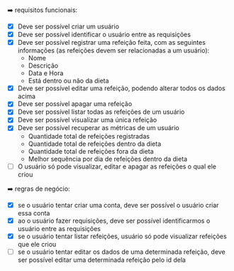 ➡️ requisitos funcionais: 
- [x] Deve ser possível criar um usuário
- [x] Deve ser possível identificar o usuário entre as requisições
- [x] Deve ser possível registrar uma refeição feita, com as seguintes informações (as refeições devem ser relacionadas a um usuário):
    - Nome
    - Descrição
    - Data e Hora
    - Está dentro ou não da dieta
- [x] Deve ser possível editar uma refeição, podendo alterar todos os dados acima
- [x] Deve ser possível apagar uma refeição
- [x] Deve ser possível listar todas as refeições de um usuário
- [x] Deve ser possível visualizar uma única refeição
- [x] Deve ser possível recuperar as métricas de um usuário
    - Quantidade total de refeições registradas
    - Quantidade total de refeições dentro da dieta
    - Quantidade total de refeições fora da dieta
    - Melhor sequência por dia de refeições dentro da dieta
- [ ] O usuário só pode visualizar, editar e apagar as refeições o qual ele criou

➡️ regras de negócio: 
- [x] se o usuário tentar criar uma conta, deve ser possível o usuário criar essa conta
- [x] ao o usuário fazer requisições, deve ser possível identificarmos o usuário entre as requisições 
- [x] se o usuário tentar listar refeições, usuário só pode visualizar refeições que ele criou
- [ ] se o usuário tentar editar os dados de uma determinada refeição, deve ser possível editar uma determinada refeição pelo id dela